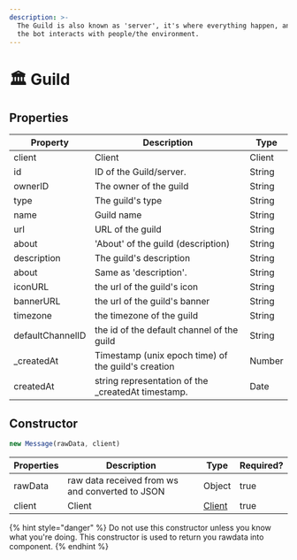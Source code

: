 ```yaml
---
description: >-
  The Guild is also known as 'server', it's where everything happen, and where
  the bot interacts with people/the environment.
---
```


# 🏛 Guild

## Properties

| Property         | Description                                         | Type   |
| ---------------- | --------------------------------------------------- | ------ |
| client           | Client                                              | Client |
| id               | ID of the Guild/server.                             | String |
| ownerID          | The owner of the guild                              | String |
| type             | The guild's type                                    | String |
| name             | Guild name                                          | String |
| url              | URL of the guild                                    | String |
| about            | 'About' of the guild (description)                  | String |
| description      | The guild's description                             | String |
| about            | Same as 'description'.                              | String |
| iconURL          | the url of the guild's icon                         | String |
| bannerURL        | the url of the guild's banner                       | String |
| timezone         | the timezone of the guild                           | String |
| defaultChannelID | the id of the default channel of the guild          | String |
| \_createdAt      | Timestamp (unix epoch time) of the guild's creation | Number |
| createdAt        | string representation of the \_createdAt timestamp. | Date   |

## Constructor

```javascript
new Message(rawData, client)
```

| Properties | Description                                     | Type                | Required? |
| ---------- | ----------------------------------------------- | ------------------- | --------- |
| rawData    | raw data received from ws and converted to JSON | Object              | true      |
| client     | Client                                          | [Client](client.md) | true      |

{% hint style="danger" %}
Do not use this constructor unless you know what you're doing. This constructor is used to return you rawdata into component.
{% endhint %}
